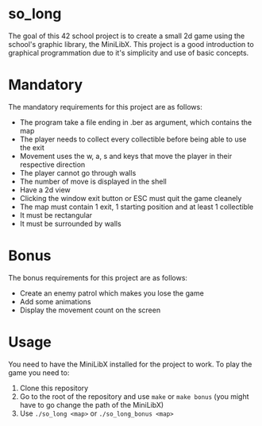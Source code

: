 # so_long
The goal of this 42 school project is to create a small 2d game using the school's graphic library, the MiniLibX. This project is a good introduction to graphical programmation due to it's simplicity and use of basic concepts.
# Mandatory
The mandatory requirements for this project are as follows:
  - The program take a file ending in .ber as argument, which contains the map
  - The player needs to collect every collectible before being able to use the exit
  - Movement uses the w, a, s and keys that move the player in their respective direction
  - The player cannot go through walls
  - The number of move is displayed in the shell
  - Have a 2d view
  - Clicking the window exit button or ESC must quit the game cleanely
  - The map must contain 1 exit, 1 starting position and at least 1 collectible
  - It must be rectangular
  - It must be surrounded by walls
# Bonus
The bonus requirements for this project are as follows:
  - Create an enemy patrol which makes you lose the game
  - Add some animations
  - Display the movement count on the screen
 # Usage
 You need to have the MiniLibX installed for the project to work. To play the game you need to:
 1. Clone this repository
 2. Go to the root of the repository and use `make` or `make bonus` (you might have to go change the path of the MiniLibX)
 3. Use `./so_long <map>` or `./so_long_bonus <map>`
